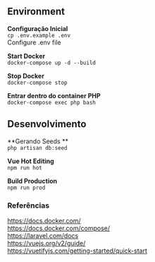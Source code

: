 ## Environment
**Configuração Inicial**  
```cp .env.example .env```  
Configure .env file

**Start Docker**  
```docker-compose up -d --build``` 

**Stop Docker**  
```docker-compose stop``` 

**Entrar dentro do container PHP**  
```docker-compose exec php bash```  

## Desenvolvimento
**Gerando Seeds **  
```php artisan db:seed```


**Vue Hot Editing**  
```npm run hot```

**Build Production**  
```npm run prod```

### Referências
https://docs.docker.com/  
https://docs.docker.com/compose/  
https://laravel.com/docs   
https://vuejs.org/v2/guide/  
https://vuetifyjs.com/getting-started/quick-start   
